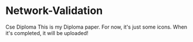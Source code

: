# Network-Validation
Cse Diploma
This is my Diploma paper. For now, it's just some icons. When it's completed, it will be uploaded!
